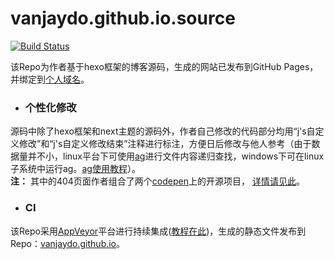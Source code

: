 vanjaydo.github.io.source 
=========================
[![Build Status]][Appveyor]

该Repo为作者基于hexo框架的博客源码，生成的网站已发布到GitHub Pages，并绑定到[个人域名](http://blog.safeandsound.cn)。

* ### 个性化修改
源码中除了hexo框架和next主题的源码外，作者自己修改的代码部分均用“j's自定义修改”和“j's自定义修改结束”注释进行标注，方便日后修改与他人参考（由于数据量并不小，linux平台下可使用[ag](https://github.com/ggreer/the_silver_searcher)进行文件内容递归查找，windows下可在linux子系统中运行ag。[ag使用教程](http://safeandsound.cn/memo/#2017-10-18)）。<br>
**注：** 其中的404页面作者组合了两个[codepen](https://codepen.io/)上的开源项目， [详情请见此](https://github.com/VanjayDo/front-end-repos/tree/master/404)。

* ### CI
该Repo采用[AppVeyor](https://ci.appveyor.com/projects)平台进行持续集成([教程在此](https://safeandsound.cn/post/appveyor入门.html))，生成的静态文件发布到 Repo：[vanjaydo.github.io](https://github.com/VanjayDo/vanjaydo.github.io)。




[Appveyor]:    https://ci.appveyor.com/project/VanjayDo/vanjaydo-github-io-source
[Build Status]:https://ci.appveyor.com/api/projects/status/tfw57q6eecippsl5/branch/master?svg=true

